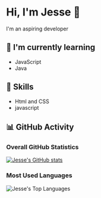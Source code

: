 # Hi, I'm Jesse 👋

I'm an aspiring developer

## 🌱 I'm currently learning
- JavaScript
- Java

## 💼 Skills
- Html and CSS
- javascript

## 📊 GitHub Activity

### Overall GitHub Statistics
[![Jesse's GitHub stats](https://github-readme-stats.vercel.app/api?username=JesseMbugua&show_icons=true&theme=radical)](https://github.com/anuraghazra/github-readme-stats)

### Most Used Languages
![Jesse's Top Languages](https://github-readme-stats.vercel.app/api/top-langs/?username=JesseMbugua&layout=compact)
